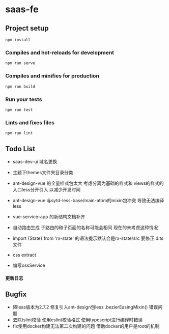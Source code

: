 # saas-fe

## Project setup
```
npm install
```

### Compiles and hot-reloads for development
```
npm run serve
```

### Compiles and minifies for production
```
npm run build
```

### Run your tests
```
npm run test
```

### Lints and fixes files
```
npm run lint
```
## Todo List

* saas-dev-ui 域名更换
* 主题下themes文件夹目录分类
* ant-design-vue 的全量样式包太大 考虑分离为基础的样式和 views的样式的入口less分开引入 以减少开发时间
* ant-design-vue 与sytd-less-base/main-atom的mixin包冲突 导致无法编译less


* vue-service-app 的新结构文档补齐
* 自动路由生成 子路由的和子页面的名称可能会相同 现在的未考虑这种情况

* import {State} from 'rx-state' 的语法提示默认会是rx-state/src 要修正.d.ts文件
* css extract
* 编写ossService




#### 更新日志


## Bugfix
* 降less版本为2.7.2 修复引入ant-design包less .bezierEasingMixin() 错误问题
* 去除tslint校验 使用eslint校验格式 使用typescript进行编译时错误
* fix使用docker构建无法第二次构建的问题 借助docker的用户是root的机制
